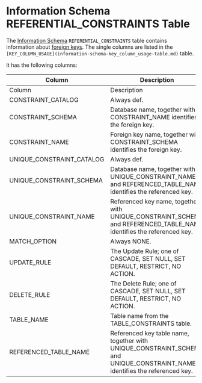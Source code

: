 
# Information Schema REFERENTIAL_CONSTRAINTS Table

The [Information Schema](../README.md) `REFERENTIAL_CONSTRAINTS` table contains information about [foreign keys](../../../../../../../server-usage/replication-cluster-multi-master/optimization-and-tuning/optimization-and-indexes/foreign-keys.md). The single columns are listed in the `[KEY_COLUMN_USAGE](information-schema-key_column_usage-table.md)` table.


It has the following columns:



| Column | Description |
| --- | --- |
| Column | Description |
| CONSTRAINT_CATALOG | Always def. |
| CONSTRAINT_SCHEMA | Database name, together with CONSTRAINT_NAME identifies the foreign key. |
| CONSTRAINT_NAME | Foreign key name, together with CONSTRAINT_SCHEMA identifies the foreign key. |
| UNIQUE_CONSTRAINT_CATALOG | Always def. |
| UNIQUE_CONSTRAINT_SCHEMA | Database name, together with UNIQUE_CONSTRAINT_NAME and REFERENCED_TABLE_NAME identifies the referenced key. |
| UNIQUE_CONSTRAINT_NAME | Referenced key name, together with UNIQUE_CONSTRAINT_SCHEMA and REFERENCED_TABLE_NAME identifies the referenced key. |
| MATCH_OPTION | Always NONE. |
| UPDATE_RULE | The Update Rule; one of CASCADE, SET NULL, SET DEFAULT, RESTRICT, NO ACTION. |
| DELETE_RULE | The Delete Rule; one of CASCADE, SET NULL, SET DEFAULT, RESTRICT, NO ACTION. |
| TABLE_NAME | Table name from the TABLE_CONSTRAINTS table. |
| REFERENCED_TABLE_NAME | Referenced key table name, together with UNIQUE_CONSTRAINT_SCHEMA and UNIQUE_CONSTRAINT_NAME identifies the referenced key. |


